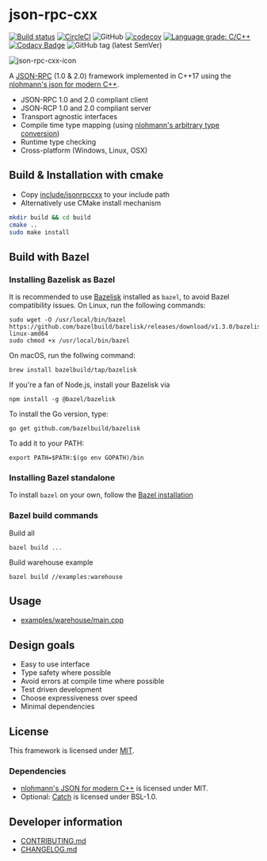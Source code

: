 # json-rpc-cxx


[![Build status](https://ci.appveyor.com/api/projects/status/c6rv869h984m1eo2?svg=true)](https://ci.appveyor.com/project/cinemast/json-rpc-cxx)
[![CircleCI](https://circleci.com/gh/jsonrpcx/json-rpc-cxx.svg?style=svg)](https://circleci.com/gh/jsonrpcx/json-rpc-cxx)
![GitHub](https://img.shields.io/github/license/jsonrpcx/json-rpc-cxx.svg)
[![codecov](https://codecov.io/gh/jsonrpcx/json-rpc-cxx/branch/master/graph/badge.svg)](https://codecov.io/gh/jsonrpcx/json-rpc-cxx)
[![Language grade: C/C++](https://img.shields.io/lgtm/grade/cpp/g/jsonrpcx/json-rpc-cxx.svg?logo=lgtm&logoWidth=18)](https://lgtm.com/projects/g/jsonrpcx/json-rpc-cxx/context:cpp)
[![Codacy Badge](https://api.codacy.com/project/badge/Grade/16b095ad49964288b524bc0b499c4efb)](https://www.codacy.com/app/cinemast/json-rpc-cxx?utm_source=github.com&amp;utm_medium=referral&amp;utm_content=jsonrpcx/json-rpc-cxx&amp;utm_campaign=Badge_Grade)
![GitHub tag (latest SemVer)](https://img.shields.io/github/tag/jsonrpcx/json-rpc-cxx.svg)

![json-rpc-cxx-icon](doc/icon.png)

A [JSON-RPC](https://www.jsonrpc.org/) (1.0 & 2.0) framework implemented in C++17 using the [nlohmann's json for modern C++](https://github.com/nlohmann/json).

-   JSON-RPC 1.0 and 2.0 compliant client
-   JSON-RCP 1.0 and 2.0 compliant server
-   Transport agnostic interfaces
-   Compile time type mapping (using [nlohmann's arbitrary type conversion](https://github.com/nlohmann/json#arbitrary-types-conversions))
-   Runtime type checking
-   Cross-platform (Windows, Linux, OSX)

## Build & Installation with cmake

-   Copy [include/jsonrpccxx](include) to your include path
-   Alternatively use CMake install mechanism

```bash
mkdir build && cd build
cmake ..
sudo make install
```

## Build with Bazel

### Installing Bazelisk as Bazel

It is recommended to use [Bazelisk](https://github.com/bazelbuild/bazelisk) installed as `bazel`, to avoid Bazel compatibility issues.
On Linux, run the following commands:

```
sudo wget -O /usr/local/bin/bazel https://github.com/bazelbuild/bazelisk/releases/download/v1.3.0/bazelisk-linux-amd64
sudo chmod +x /usr/local/bin/bazel
```

On macOS, run the follwing command:
```
brew install bazelbuild/tap/bazelisk
```

If you're a fan of Node.js, install your Bazelisk via
```
npm install -g @bazel/bazelisk
```

To install the Go version, type:
```
go get github.com/bazelbuild/bazelisk
```
To add it to your PATH:
```
export PATH=$PATH:$(go env GOPATH)/bin
```

### Installing Bazel standalone
To install `bazel` on your own, follow the [Bazel installation](https://docs.bazel.build/versions/master/install.html)


### Bazel build commands

Build all

```
bazel build ...
```

Build warehouse example

```
bazel build //examples:warehouse
```

## Usage

-   [examples/warehouse/main.cpp](examples/warehouse/main.cpp)

## Design goals

-   Easy to use interface
-   Type safety where possible
-   Avoid errors at compile time where possible
-   Test driven development
-   Choose expressiveness over speed
-   Minimal dependencies

## License

This framework is licensed under [MIT](LICENSE).

### Dependencies

-   [nlohmann's JSON for modern C++](https://github.com/nlohmann/json) is licensed under MIT.
-   Optional: [Catch](https://github.com/catchorg/Catch2) is licensed under BSL-1.0.

## Developer information

-   [CONTRIBUTING.md](CONTRIBUTING.md)
-   [CHANGELOG.md](CHANGELOG.md)
